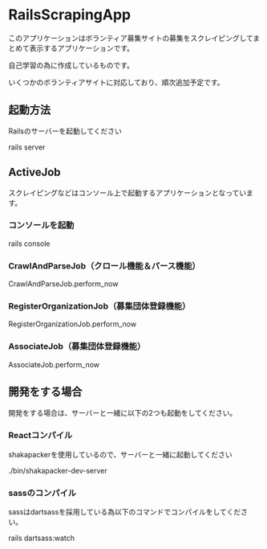 # RailsScrapingApp
このアプリケーションはボランティア募集サイトの募集をスクレイピングしてまとめて表示するアプリケーションです。

自己学習の為に作成しているものです。

いくつかのボランティアサイトに対応しており、順次追加予定です。

## 起動方法
Railsのサーバーを起動してください

rails server

## ActiveJob
スクレイピングなどはコンソール上で起動するアプリケーションとなっています。

### コンソールを起動

rails console

### CrawlAndParseJob（クロール機能＆パース機能）

CrawlAndParseJob.perform_now

### RegisterOrganizationJob（募集団体登録機能）

RegisterOrganizationJob.perform_now

### AssociateJob（募集団体登録機能）

AssociateJob.perform_now

## 開発をする場合
開発をする場合は、サーバーと一緒に以下の2つも起動をしてください。

### Reactコンパイル
shakapackerを使用しているので、サーバーと一緒に起動してください

./bin/shakapacker-dev-server

### sassのコンパイル
sassはdartsassを採用している為以下のコマンドでコンパイルをしてください。

rails dartsass:watch
